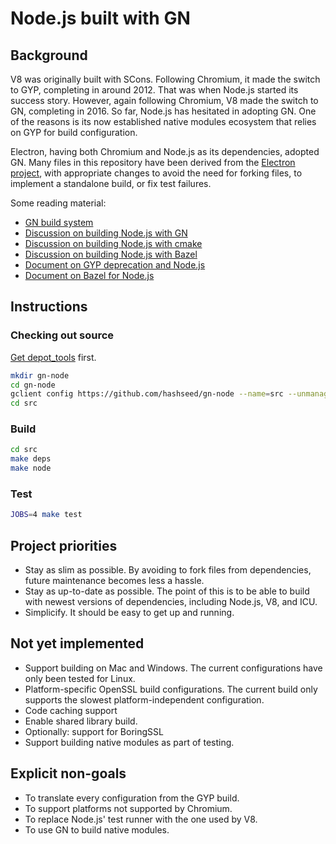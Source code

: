 # Node.js built with GN

## Background
V8 was originally built with SCons. Following Chromium, it made the switch to GYP, completing in around 2012. That was when Node.js started its success story. However, again following Chromium, V8 made the switch to GN, completing in 2016. So far, Node.js has hesitated in adopting GN. One of the reasons is its now established native modules ecosystem that relies on GYP for build configuration.

Electron, having both Chromium and Node.js as its dependencies, adopted GN. Many files in this repository have been derived from the [Electron project](https://github.com/electron/node), with appropriate changes to avoid the need for forking files, to implement a standalone build, or fix test failures.

Some reading material:
* [GN build system](https://www.chromium.org/developers/gn-build-configuration)
* [Discussion on building Node.js with GN](https://github.com/nodejs/node/issues/21410)
* [Discussion on building Node.js with cmake](https://github.com/nodejs/TSC/issues/648)
* [Discussion on building Node.js with Bazel](https://github.com/nodejs/TSC/issues/464)
* [Document on GYP deprecation and Node.js](https://docs.google.com/document/d/1gvHuesiuvLzD6X6ONddxXRxhODlOJlxgfoTNZTlKLGA/edit)
* [Document on Bazel for Node.js](https://docs.google.com/document/d/101BP4BpZoP4tsMGo4j_MhoyLv169-2Oq_HeyWykCNGc/edit)

## Instructions

### Checking out source

[Get depot_tools](https://commondatastorage.googleapis.com/chrome-infra-docs/flat/depot_tools/docs/html/depot_tools_tutorial.html#_setting_up) first.

```bash
mkdir gn-node
cd gn-node
gclient config https://github.com/hashseed/gn-node --name=src --unmanaged
cd src
```

### Build

```bash
cd src
make deps
make node
```

### Test

```bash
JOBS=4 make test
```

## Project priorities
* Stay as slim as possible. By avoiding to fork files from dependencies, future maintenance becomes less a hassle.
* Stay as up-to-date as possible. The point of this is to be able to build with newest versions of dependencies, including Node.js, V8, and ICU.
* Simplicify. It should be easy to get up and running.

## Not yet implemented
* Support building on Mac and Windows. The current configurations have only been tested for Linux.
* Platform-specific OpenSSL build configurations. The current build only supports the slowest platform-independent configuration.
* Code caching support
* Enable shared library build.
* Optionally: support for BoringSSL
* Support building native modules as part of testing.

## Explicit non-goals
* To translate every configuration from the GYP build.
* To support platforms not supported by Chromium.
* To replace Node.js' test runner with the one used by V8.
* To use GN to build native modules.
